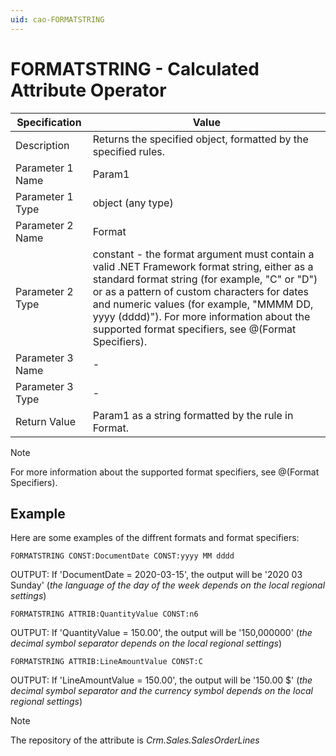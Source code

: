 ```yaml
---
uid: cao-FORMATSTRING
---
```


# FORMATSTRING - Calculated Attribute Operator

| Specification         | Value                                                        |
| --------------------- | ------------------------------------------------------------ |
| Description           | Returns the specified object, formatted by the specified rules.           |
| Parameter 1 Name      | Param1                                                       |
| Parameter 1 Type      | object (any type)                                  |
| Parameter 2 Name      | Format                                                            |
| Parameter 2 Type      | constant - the format argument must contain a valid .NET Framework format string, either as a standard format string (for example, "C" or "D") or as a pattern of custom characters for dates and numeric values (for example, "MMMM DD, yyyy (dddd)"). For more information about the supported format specifiers, see @(Format Specifiers).                                                           |
| Parameter 3 Name      | -                                                            |
| Parameter 3 Type      | -                                                            |
| Return Value          | Param1 as a string formatted by the rule in Format.                                                          |


> [!NOTE]
>For more information about the supported format specifiers, see @(Format Specifiers).

## Example

Here are some examples of the diffrent formats and format specifiers:

```
FORMATSTRING CONST:DocumentDate CONST:yyyy MM dddd
```
OUTPUT: If 'DocumentDate = 2020-03-15', the output will be '2020 03 Sunday' (*the language of the day of the week depends on the local regional settings*)
```
FORMATSTRING ATTRIB:QuantityValue CONST:n6
```
OUTPUT: If 'QuantityValue = 150.00', the output will be '150,000000' (*the decimal symbol separator depends on the local regional settings*)
```
FORMATSTRING ATTRIB:LineAmountValue CONST:C
```
OUTPUT: If 'LineAmountValue = 150.00', the output will be '150.00 $' (*the decimal symbol separator and the currency symbol depends on the local regional settings*)


> [!NOTE]
> The repository of the attribute is *Crm.Sales.SalesOrderLines*
